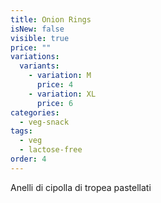 ```yaml
---
title: Onion Rings
isNew: false
visible: true
price: ""
variations:
  variants:
    - variation: M
      price: 4
    - variation: XL
      price: 6
categories:
  - veg-snack
tags:
  - veg
  - lactose-free
order: 4
---
```


Anelli di cipolla di tropea pastellati
